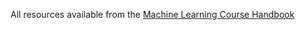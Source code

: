 All resources available from the [Machine Learning Course Handbook](https://dev.mrdbourke.com/zero-to-mastery-ml/)
